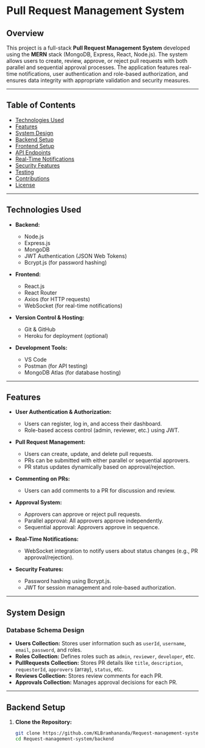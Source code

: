 # Pull Request Management System

## Overview

This project is a full-stack **Pull Request Management System** developed using the **MERN** stack (MongoDB, Express, React, Node.js). The system allows users to create, review, approve, or reject pull requests with both parallel and sequential approval processes. The application features real-time notifications, user authentication and role-based authorization, and ensures data integrity with appropriate validation and security measures.

---

## Table of Contents

- [Technologies Used](#technologies-used)
- [Features](#features)
- [System Design](#system-design)
- [Backend Setup](#backend-setup)
- [Frontend Setup](#frontend-setup)
- [API Endpoints](#api-endpoints)
- [Real-Time Notifications](#real-time-notifications)
- [Security Features](#security-features)
- [Testing](#testing)
- [Contributions](#contributions)
- [License](#license)

---

## Technologies Used

- **Backend:**  
  - Node.js
  - Express.js
  - MongoDB
  - JWT Authentication (JSON Web Tokens)
  - Bcrypt.js (for password hashing)

- **Frontend:**  
  - React.js
  - React Router
  - Axios (for HTTP requests)
  - WebSocket (for real-time notifications)

- **Version Control & Hosting:**  
  - Git & GitHub
  - Heroku for deployment (optional)

- **Development Tools:**  
  - VS Code
  - Postman (for API testing)
  - MongoDB Atlas (for database hosting)

---

## Features

- **User Authentication & Authorization:**  
  - Users can register, log in, and access their dashboard.
  - Role-based access control (admin, reviewer, etc.) using JWT.

- **Pull Request Management:**  
  - Users can create, update, and delete pull requests.
  - PRs can be submitted with either parallel or sequential approvers.
  - PR status updates dynamically based on approval/rejection.

- **Commenting on PRs:**  
  - Users can add comments to a PR for discussion and review.

- **Approval System:**  
  - Approvers can approve or reject pull requests.
  - Parallel approval: All approvers approve independently.
  - Sequential approval: Approvers approve in sequence.

- **Real-Time Notifications:**  
  - WebSocket integration to notify users about status changes (e.g., PR approval/rejection).

- **Security Features:**  
  - Password hashing using Bcrypt.js.
  - JWT for session management and role-based authorization.

---

## System Design

### Database Schema Design

- **Users Collection:** Stores user information such as `userId`, `username`, `email`, `password`, and roles.
- **Roles Collection:** Defines roles such as `admin`, `reviewer`, `developer`, etc.
- **PullRequests Collection:** Stores PR details like `title`, `description`, `requesterId`, `approvers` (array), `status`, etc.
- **Reviews Collection:** Stores review comments for each PR.
- **Approvals Collection:** Manages approval decisions for each PR.

---

## Backend Setup

1. **Clone the Repository:**

   ```bash
   git clone https://github.com/KLBramhananda/Request-management-system.git
   cd Request-management-system/backend

